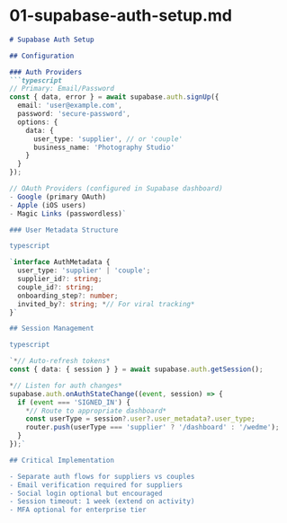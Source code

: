 # 01-supabase-auth-setup.md

````markdown
# Supabase Auth Setup

## Configuration

### Auth Providers
```typescript
// Primary: Email/Password
const { data, error } = await supabase.auth.signUp({
  email: 'user@example.com',
  password: 'secure-password',
  options: {
    data: {
      user_type: 'supplier', // or 'couple'
      business_name: 'Photography Studio'
    }
  }
});

// OAuth Providers (configured in Supabase dashboard)
- Google (primary OAuth)
- Apple (iOS users)
- Magic Links (passwordless)`

### User Metadata Structure

typescript

`interface AuthMetadata {
  user_type: 'supplier' | 'couple';
  supplier_id?: string;
  couple_id?: string;
  onboarding_step?: number;
  invited_by?: string; *// For viral tracking*
}`

## Session Management

typescript

`*// Auto-refresh tokens*
const { data: { session } } = await supabase.auth.getSession();

*// Listen for auth changes*
supabase.auth.onAuthStateChange((event, session) => {
  if (event === 'SIGNED_IN') {
    *// Route to appropriate dashboard*
    const userType = session?.user?.user_metadata?.user_type;
    router.push(userType === 'supplier' ? '/dashboard' : '/wedme');
  }
});`

## Critical Implementation

- Separate auth flows for suppliers vs couples
- Email verification required for suppliers
- Social login optional but encouraged
- Session timeout: 1 week (extend on activity)
- MFA optional for enterprise tier